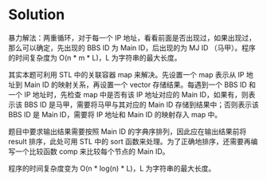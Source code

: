 # Solution

暴力解法：两重循环，对于每一个 IP 地址，看看前面是否出现过，如果出现过，那么可以确定，先出现的 BBS ID 为 Main ID，后出现的为 MJ ID （马甲）。程序的时间复杂度为 O(n * m * L)，L 为字符串的最大长度。

其实本题可利用 STL 中的关联容器 map 来解决。先设置一个 map 表示从 IP 地址到 Main ID 的映射关系，再设置一个 vector 存储结果。每遇到一个 BBS ID 和一个 IP 地址时，先检查 map 中是否有该 IP 地址对应的 Main ID，如果有，则表示该 BBS ID 是马甲，需要将马甲与其对应的 Main ID 存储到结果中；否则表示该 BBS ID 是 Main ID，需要将 IP 地址和 Main ID 的映射存入 map 中。

题目中要求输出结果需要按照 Main ID 的字典序排列，因此应在输出结果前将 result 排序，此处可用 STL 中的 sort 函数来处理。为了正确地排序，还需要再编写一个比较函数 comp 来比较每个节点的 Main ID。

程序的时间复杂度变为 O(n * log(n) * L)，L 为字符串的最大长度。